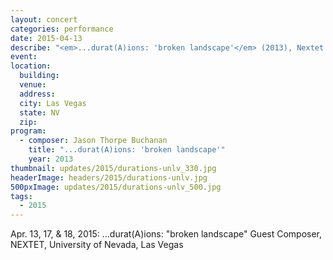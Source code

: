 ```yaml
---
layout: concert
categories: performance
date: 2015-04-13
describe: "<em>...durat(A)ions: 'broken landscape'</em> (2013), Nextet and UNLV Percussion Ensemble April 13, 17, 18. Guest Composer, NEXTET, UNLV."
event:
location:
  building:
  venue:
  address:
  city: Las Vegas
  state: NV
  zip:
program:
  - composer: Jason Thorpe Buchanan
    title: "...durat(A)ions: 'broken landscape'"
    year: 2013
thumbnail: updates/2015/durations-unlv_330.jpg
headerImage: headers/2015/durations-unlv.jpg
500pxImage: updates/2015/durations-unlv_500.jpg
tags:
  - 2015
---
```


Apr. 13, 17, & 18, 2015: …durat(A)ions: "broken landscape" Guest Composer, NEXTET, University of Nevada, Las Vegas
